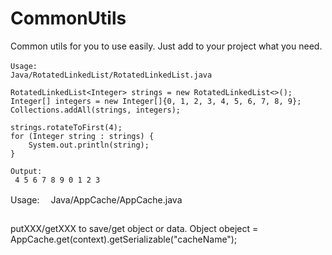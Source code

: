 # CommonUtils
Common utils for you to use easily.
Just add to your project what you need.

```
Usage:　
Java/RotatedLinkedList/RotatedLinkedList.java
```
```
RotatedLinkedList<Integer> strings = new RotatedLinkedList<>();
Integer[] integers = new Integer[]{0, 1, 2, 3, 4, 5, 6, 7, 8, 9};
Collections.addAll(strings, integers);

strings.rotateToFirst(4);
for (Integer string : strings) {
    System.out.println(string);
}
```
```
Output:
 4 5 6 7 8 9 0 1 2 3
```

Usage:　
Java/AppCache/AppCache.java
```
```
putXXX/getXXX to save/get object or data.
Object obeject = AppCache.get(context).getSerializable("cacheName");
```
